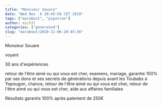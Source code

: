 ```yaml
---
title: "Monsieur Souare"
date: "Wed Nov  6 20:45:56 CET 2019"
tags: ["marabout", "pipotron"]
author: m1ch3l
categories: ["generated"]
slug: "marabout/2019-11-06-20:45:56"
---
```


Monsieur Souare

voyant

30 ans d'expériences

retour de l'être aimé ou qui vous est cher, examens, mariage, garantie 100% par ses dons et ses secrets de générations depuis avant les Toubabs à Yopougon, chance, retour de l'être aimé ou qui vous est cher, retour de l'être aimé ou qui vous est cher, aide aux affaires familiales

Résultats garantis 100% après paiement de 250€
